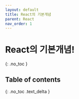 ```yaml
---
layout: default
title: React의 기본개념
parent: React
nav_order: 1
---
```


# React의 기본개념!
{: .no_toc }

## Table of contents
{: .no_toc .text_delta }